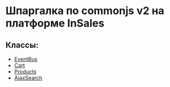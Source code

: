 # Шпаргалка по commonjs v2 на платформе InSales

## Классы:

* [EventBus](https://github.com/liquid-hub/insales-common-js-v2-api/blob/master/EventBus.md)
* [Cart](https://github.com/liquid-hub/insales-common-js-v2-api/blob/master/Cart.md)
* [Products](https://github.com/liquid-hub/insales-common-js-v2-api/blob/master/Products.md)
* [AjaxSearch](https://github.com/liquid-hub/insales-common-js-v2-api/blob/master/AjaxSearch.md)
